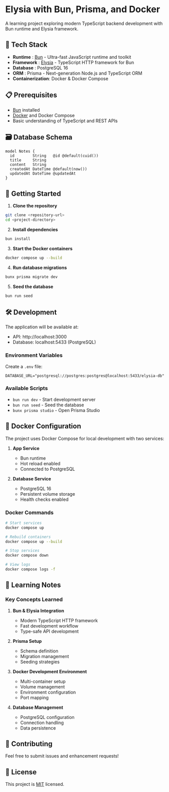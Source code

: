 # Elysia with Bun, Prisma, and Docker

A learning project exploring modern TypeScript backend development with Bun runtime and Elysia framework.

## 🚀 Tech Stack

- **Runtime** : [Bun](https://bun.sh/) - Ultra-fast JavaScript runtime and toolkit
- **Framework** : [Elysia](https://elysiajs.com/) - TypeScript HTTP framework for Bun
- **Database** : PostgreSQL 16
- **ORM** : Prisma - Next-generation Node.js and TypeScript ORM
- **Containerization**: Docker & Docker Compose

## 📋 Prerequisites

- [Bun](https://bun.sh/) installed
- [Docker](https://www.docker.com/) and Docker Compose
- Basic understanding of TypeScript and REST APIs

## 🗃️ Database Schema

```prisma
model Notes {
  id        String   @id @default(cuid())
  title     String
  content   String
  createdAt DateTime @default(now())
  updatedAt DateTime @updatedAt
}
```

## 🚀 Getting Started

1. **Clone the repository**

```bash
git clone <repository-url>
cd <project-directory>
```

2. **Install dependencies**

```bash
bun install
```

3. **Start the Docker containers**

```bash
docker compose up --build
```

4. **Run database migrations**

```bash
bunx prisma migrate dev
```

5. **Seed the database**

```bash
bun run seed
```

## 🛠️ Development

The application will be available at:

- API: http://localhost:3000
- Database: localhost:5433 (PostgreSQL)

### Environment Variables

Create a `.env` file:

```env
DATABASE_URL="postgresql://postgres:postgres@localhost:5433/elysia-db"
```

### Available Scripts

- `bun run dev` - Start development server
- `bun run seed` - Seed the database
- `bunx prisma studio` - Open Prisma Studio

## 🐳 Docker Configuration

The project uses Docker Compose for local development with two services:

1. **App Service**

   - Bun runtime
   - Hot reload enabled
   - Connected to PostgreSQL

2. **Database Service**
   - PostgreSQL 16
   - Persistent volume storage
   - Health checks enabled

### Docker Commands

```bash
# Start services
docker compose up

# Rebuild containers
docker compose up --build

# Stop services
docker compose down

# View logs
docker compose logs -f
```

## 📝 Learning Notes

### Key Concepts Learned

1. **Bun & Elysia Integration**

   - Modern TypeScript HTTP framework
   - Fast development workflow
   - Type-safe API development

2. **Prisma Setup**

   - Schema definition
   - Migration management
   - Seeding strategies

3. **Docker Development Environment**

   - Multi-container setup
   - Volume management
   - Environment configuration
   - Port mapping

4. **Database Management**
   - PostgreSQL configuration
   - Connection handling
   - Data persistence

## 🤝 Contributing

Feel free to submit issues and enhancement requests!

## 📜 License

This project is [MIT](LICENSE) licensed.
